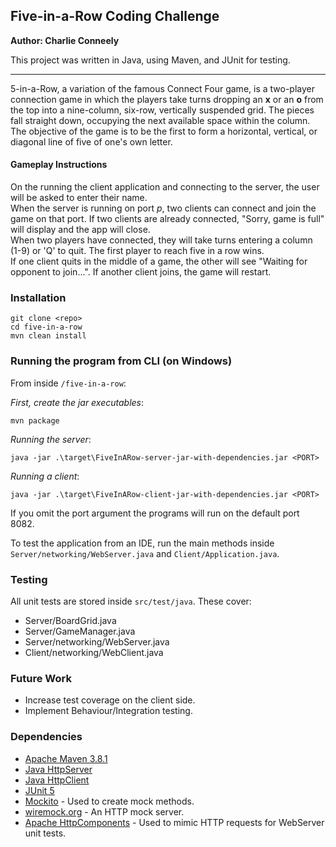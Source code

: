 ## Five-in-a-Row Coding Challenge 
**Author: Charlie Conneely** 

This project was written in Java, using Maven, and JUnit for testing. 
***

5-in-a-Row, a variation of the famous Connect Four game, is a two-player connection game
in which the players take turns dropping an **x** or an **o** from the
top into a nine-column, six-row, vertically suspended grid. The pieces fall straight down,
occupying the next available space within the column. The objective of the game is to be the
first to form a horizontal, vertical, or diagonal line of five of one's own letter.

#### Gameplay Instructions
On the running the client application and connecting to the server, the user will
be asked to enter their name. <br>
When the server is running on port _p_, two clients can connect and join the game on 
that port. If two clients are already connected, "Sorry, game is full" will display and
the app will close.<br>
When two players have connected, they will take turns entering a column (1-9) or 'Q' to quit. The 
first player to reach five in a row wins. <br>
If one client quits in the middle of a game, the other will see "Waiting for
opponent to join...". If another client joins, the game will restart. 

### Installation 
```
git clone <repo>
cd five-in-a-row
mvn clean install 
```

### Running the program from CLI (on Windows)
From inside `/five-in-a-row`:

*First, create the jar executables*:
```
mvn package
```

*Running the server*:
```
java -jar .\target\FiveInARow-server-jar-with-dependencies.jar <PORT>
```

*Running a client*:
```
java -jar .\target\FiveInARow-client-jar-with-dependencies.jar <PORT>
```
If you omit the port argument the programs will run on the default
port 8082.  

To test the application from an IDE, run the main methods inside 
`Server/networking/WebServer.java` and `Client/Application.java`.

### Testing
All unit tests are stored inside `src/test/java`. These cover:
- Server/BoardGrid.java
- Server/GameManager.java
- Server/networking/WebServer.java
- Client/networking/WebClient.java

### Future Work
- Increase test coverage on the client side.
- Implement Behaviour/Integration testing. 

### Dependencies
- [Apache Maven 3.8.1](https://maven.apache.org/)
- [Java HttpServer](https://docs.oracle.com/javase/8/docs/jre/api/net/httpserver/spec/com/sun/net/httpserver/HttpServer.html)
- [Java HttpClient](https://docs.oracle.com/en/java/javase/11/docs/api/java.net.http/java/net/http/HttpClient.html)
- [JUnit 5](https://junit.org/junit5/)
- [Mockito](https://site.mockito.org/) - Used to create mock methods.
- [wiremock.org](http://wiremock.org/docs/) - An HTTP mock server. 
- [Apache HttpComponents](https://hc.apache.org/) - Used to mimic HTTP requests for WebServer unit tests.

